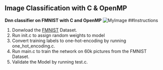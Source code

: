 ## Image Classification with C & OpenMP
**Dnn classifier on FMNIST with C and OpenMP**
![MyImage](dataset-cover.png)
##Instructions
1. Donwload the [FMNIST](https://www.kaggle.com/datasets/zalando-research/fashionmnist) Dataset. 
2. Run init.c to assign random weights to model
3. Convert training labels to one-hot-encoding by running one_hot_encoding.c.
4. Run main.c to train the network on 60k pictures from the FMNIST Dataset.
5. Validate the Model by running test.c.

